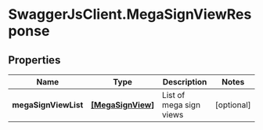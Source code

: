# SwaggerJsClient.MegaSignViewResponse

## Properties
Name | Type | Description | Notes
------------ | ------------- | ------------- | -------------
**megaSignViewList** | [**[MegaSignView]**](MegaSignView.md) | List of mega sign views | [optional] 


